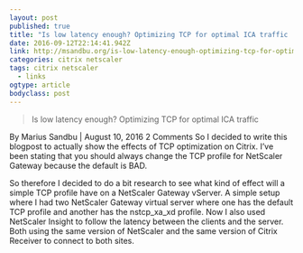 ```yaml
---
layout: post 
published: true 
title: "Is low latency enough? Optimizing TCP for optimal ICA traffic | Marius Sandbu" 
date: 2016-09-12T22:14:41.942Z 
link: http://msandbu.org/is-low-latency-enough-optimizing-tcp-for-optimal-ica-traffic/ 
categories: citrix netscaler
tags: citrix netscaler
  - links
ogtype: article 
bodyclass: post 
---
```


> Is low latency enough? Optimizing TCP for optimal ICA traffic

By Marius Sandbu | August 10, 2016 2 Comments
So I decided to write this blogpost to actually show the effects of TCP optimization on Citrix.
I’ve been stating that you should always change the TCP profile for NetScaler Gateway because the default is BAD.

So therefore I decided to do a bit research to see what kind of effect will a simple TCP profile have on a NetScaler Gateway vServer. A simple setup where I had two NetScaler Gateway virtual server where one has the default TCP profile and another has the nstcp_xa_xd profile. Now I also used NetScaler Insight to follow the latency between the clients and the server. Both using the same version of NetScaler and the same version of Citrix Receiver to connect to both sites.
